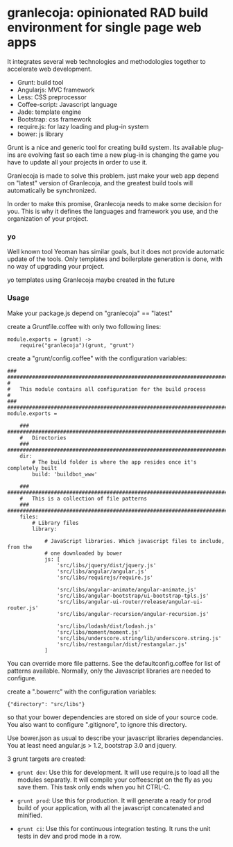 # granlecoja: opinionated RAD build environment for single page web apps

It integrates several web technologies and methodologies together to accelerate web development.

- Grunt: build tool
- Angularjs: MVC framework
- Less: CSS preprocessor
- Coffee-script: Javascript language
- Jade: template engine
- Bootstrap: css framework
- require.js: for lazy loading and plug-in system
- bower: js library

Grunt is a nice and generic tool for creating build system. Its available plug-ins are evolving
fast so each time a new plug-in is changing the game you have to update all your projects
in order to use it.

Granlecoja is made to solve this problem. just make your web app depend on "latest"
version of Granlecoja, and the greatest build tools will automatically be synchronized.

In order to make this promise, Granlecoja needs to make some decision for you.
This is why it defines the languages and framework you use, and the organization of your project.

### yo

Well known tool Yeoman has similar goals, but it does not provide automatic update of the tools.
Only templates and boilerplate generation is done, with no way of upgrading your project.

yo templates using Granlecoja maybe created in the future

### Usage

Make your package.js depend on "granlecoja" == "latest"

create a Gruntfile.coffee with only two following lines:

    module.exports = (grunt) ->
        require("granlecoja")(grunt, "grunt")

create a "grunt/config.coffee" with the configuration variables:

    ### ###############################################################################################
    #
    #   This module contains all configuration for the build process
    #
    ### ###############################################################################################
    module.exports =

        ### ###########################################################################################
        #   Directories
        ### ###########################################################################################
        dir:
            # The build folder is where the app resides once it's completely built
            build: 'buildbot_www'

        ### ###########################################################################################
        #   This is a collection of file patterns
        ### ###########################################################################################
        files:
            # Library files
            library:

                # JavaScript libraries. Which javascript files to include, from the
                # one downloaded by bower
                js: [
                    'src/libs/jquery/dist/jquery.js'
                    'src/libs/angular/angular.js'
                    'src/libs/requirejs/require.js'

                    'src/libs/angular-animate/angular-animate.js'
                    'src/libs/angular-bootstrap/ui-bootstrap-tpls.js'
                    'src/libs/angular-ui-router/release/angular-ui-router.js'
                    'src/libs/angular-recursion/angular-recursion.js'

                    'src/libs/lodash/dist/lodash.js'
                    'src/libs/moment/moment.js'
                    'src/libs/underscore.string/lib/underscore.string.js'
                    'src/libs/restangular/dist/restangular.js'
                ]

You can override more file patterns. See the defaultconfig.coffee for list of patterns available.
Normally, only the Javascript libraries are needed to configure.

create a ".bowerrc" with the configuration variables:

    {"directory": "src/libs"}

so that your bower dependencies are stored on side of your source code.
You also want to configure ".gitignore", to ignore this directory.

Use bower.json as usual to describe your javascript libraries dependancies. You at least need angular.js > 1.2, bootstrap 3.0 and jquery.

3 grunt targets are created:

* ``grunt dev``: Use this for development. It will use require.js to load all the modules separatly. It will compile your coffeescript on the fly as you save them. This task only ends when you hit CTRL-C.

* ``grunt prod``: Use this for production. It will generate a ready for prod build of your application, with all the javascript concatenated and minified.

* ``grunt ci``: Use this for continuous integration testing. It runs the unit tests in dev and prod mode in a row.

